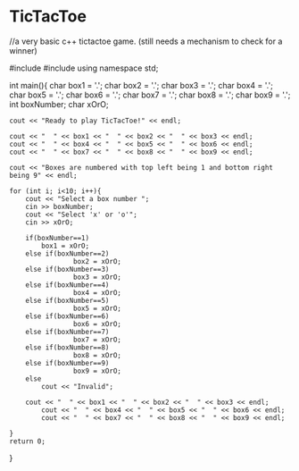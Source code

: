 # TicTacToe
//a very basic c++ tictactoe game. (still needs a mechanism to check for a winner)

#include <iostream>
#include <string>
using namespace std;

int main(){
	char box1 = '.';
	char box2 = '.';
	char box3 = '.';
	char box4 = '.';
	char box5 = '.';
	char box6 = '.';
	char box7 = '.';
	char box8 = '.';
	char box9 = '.';
	int boxNumber;
	char xOrO;
	
	cout << "Ready to play TicTacToe!" << endl;
	
	cout << "  " << box1 << "  " << box2 << "  " << box3 << endl;
	cout << "  " << box4 << "  " << box5 << "  " << box6 << endl;
	cout << "  " << box7 << "  " << box8 << "  " << box9 << endl;

	cout << "Boxes are numbered with top left being 1 and bottom right being 9" << endl;	
	
	for (int i; i<10; i++){
		cout << "Select a box number ";
		cin >> boxNumber;
		cout << "Select 'x' or 'o'";
		cin >> xOrO;

		if(boxNumber==1)
			box1 = xOrO;
		else if(boxNumber==2)
                	box2 = xOrO;
		else if(boxNumber==3)
                	box3 = xOrO;
		else if(boxNumber==4)
                	box4 = xOrO;
		else if(boxNumber==5)
                	box5 = xOrO;
		else if(boxNumber==6)
                	box6 = xOrO;
		else if(boxNumber==7)
                	box7 = xOrO;
		else if(boxNumber==8)
                	box8 = xOrO;
		else if(boxNumber==9)
                	box9 = xOrO;
		else
			cout << "Invalid";

		cout << "  " << box1 << "  " << box2 << "  " << box3 << endl;
        	cout << "  " << box4 << "  " << box5 << "  " << box6 << endl;
        	cout << "  " << box7 << "  " << box8 << "  " << box9 << endl;

	}
	return 0;
}
